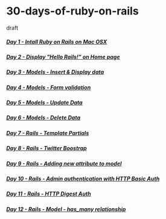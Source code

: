 # 30-days-of-ruby-on-rails
draft



##### [Day 1 - Intall Ruby on Rails on Mac OSX](01-install-ruby-on-rails)

##### [Day 2 - Display "Hello Rails!" on Home page](02-hello-world)

##### [Day 3 - Models - Insert & Display data](03-rails-models-insert-data)

##### [Day 4 - Models - Form validation](04-rails-models-form-validation)

##### [Day 5 - Models - Update Data](05-rails-models-update-data)

##### [Day 6 - Models - Delete Data](06-rails-model-delete-data)

##### [Day 7 - Rails - Template Partials](07-rails-template-partials)

##### [Day 8 - Rails - Twitter Boostrap](08-rails-templates-using-twitter-boostrap)

##### [Day 9 - Rails - Adding new attribute to model](09-rails-adding-new-field-to-model)

##### [Day 10 - Rails - Admin authentication with HTTP Basic Auth](10-rails-admin-authentication-with-http-basic-auth)

##### [Day 11 - Rails - HTTP Digest Auth](11-rails-http-digest-auth)

##### [Day 12 - Rails - Model - has_many relationship](12-rails-model-has-many-relationship)